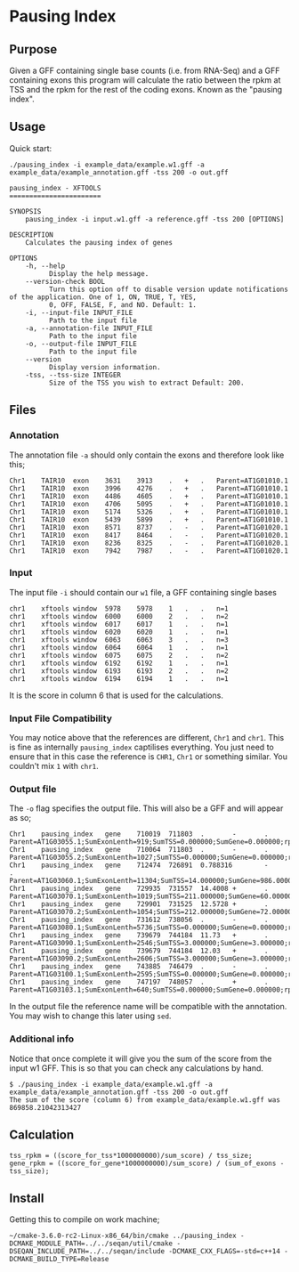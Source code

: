 # Pausing Index

## Purpose

Given a GFF containing single base counts (i.e. from RNA-Seq) and a GFF containing exons this program will calculate the ratio between the rpkm at TSS and the rpkm for the rest of the coding exons. Known as the "pausing index".

## Usage

Quick start:

```
./pausing_index -i example_data/example.w1.gff -a example_data/example_annotation.gff -tss 200 -o out.gff
```



```
pausing_index - XFTOOLS
=======================

SYNOPSIS
    pausing_index -i input.w1.gff -a reference.gff -tss 200 [OPTIONS]

DESCRIPTION
    Calculates the pausing index of genes

OPTIONS
    -h, --help
          Display the help message.
    --version-check BOOL
          Turn this option off to disable version update notifications of the application. One of 1, ON, TRUE, T, YES,
          0, OFF, FALSE, F, and NO. Default: 1.
    -i, --input-file INPUT_FILE
          Path to the input file
    -a, --annotation-file INPUT_FILE
          Path to the input file
    -o, --output-file INPUT_FILE
          Path to the input file
    --version
          Display version information.
    -tss, --tss-size INTEGER
          Size of the TSS you wish to extract Default: 200.
```

## Files

### Annotation

The annotation file `-a` should only contain the exons and therefore look like this;

```
Chr1	TAIR10	exon	3631	3913	.	+	.	Parent=AT1G01010.1
Chr1	TAIR10	exon	3996	4276	.	+	.	Parent=AT1G01010.1
Chr1	TAIR10	exon	4486	4605	.	+	.	Parent=AT1G01010.1
Chr1	TAIR10	exon	4706	5095	.	+	.	Parent=AT1G01010.1
Chr1	TAIR10	exon	5174	5326	.	+	.	Parent=AT1G01010.1
Chr1	TAIR10	exon	5439	5899	.	+	.	Parent=AT1G01010.1
Chr1	TAIR10	exon	8571	8737	.	-	.	Parent=AT1G01020.1
Chr1	TAIR10	exon	8417	8464	.	-	.	Parent=AT1G01020.1
Chr1	TAIR10	exon	8236	8325	.	-	.	Parent=AT1G01020.1
Chr1	TAIR10	exon	7942	7987	.	-	.	Parent=AT1G01020.1
```

### Input

The input file `-i` should contain our `w1` file, a GFF containing single bases

```
chr1	xftools	window	5978	5978	1	.	.	n=1
chr1	xftools	window	6000	6000	2	.	.	n=2
chr1	xftools	window	6017	6017	1	.	.	n=1
chr1	xftools	window	6020	6020	1	.	.	n=1
chr1	xftools	window	6063	6063	3	.	.	n=3
chr1	xftools	window	6064	6064	1	.	.	n=1
chr1	xftools	window	6075	6075	2	.	.	n=2
chr1	xftools	window	6192	6192	1	.	.	n=1
chr1	xftools	window	6193	6193	2	.	.	n=2
chr1	xftools	window	6194	6194	1	.	.	n=1
```

It is the score in column 6 that is used for the calculations.

### Input File Compatibility

You may notice above that the references are different, `Chr1` and `chr1`. This is fine as internally `pausing_index` captilises everything. You just need to ensure that in this case the reference is `CHR1`, `Chr1` or something similar. You couldn't mix `1` with `chr1`. 

### Output file

The `-o` flag specifies the output file. This will also be a GFF and will appear as so;

```
Chr1    pausing_index   gene    710019  711803  .       -       .       Parent=AT1G03055.1;SumExonLenth=919;SumTSS=0.000000;SumGene=0.000000;rpkmTSS=0.000000;rpkmGene=0.000000
Chr1    pausing_index   gene    710064  711803  .       -       .       Parent=AT1G03055.2;SumExonLenth=1027;SumTSS=0.000000;SumGene=0.000000;rpkmTSS=0.000000;rpkmGene=0.000000
Chr1    pausing_index   gene    712474  726891  0.788316        -       .       Parent=AT1G03060.1;SumExonLenth=11304;SumTSS=14.000000;SumGene=986.000000;rpkmTSS=5.263243;rpkmGene=6.676561
Chr1    pausing_index   gene    729935  731557  14.4008 +       .       Parent=AT1G03070.1;SumExonLenth=1019;SumTSS=211.000000;SumGene=60.000000;rpkmTSS=79.324591;rpkmGene=5.508365
Chr1    pausing_index   gene    729901  731525  12.5728 +       .       Parent=AT1G03070.2;SumExonLenth=1054;SumTSS=212.000000;SumGene=72.000000;rpkmTSS=79.700537;rpkmGene=6.339135
Chr1    pausing_index   gene    731612  738056  .       -       .       Parent=AT1G03080.1;SumExonLenth=5736;SumTSS=0.000000;SumGene=0.000000;rpkmTSS=0.000000;rpkmGene=0.000000
Chr1    pausing_index   gene    739679  744184  11.73   +       .       Parent=AT1G03090.1;SumExonLenth=2546;SumTSS=3.000000;SumGene=3.000000;rpkmTSS=1.127838;rpkmGene=0.096150
Chr1    pausing_index   gene    739679  744184  12.03   +       .       Parent=AT1G03090.2;SumExonLenth=2606;SumTSS=3.000000;SumGene=3.000000;rpkmTSS=1.127838;rpkmGene=0.093752
Chr1    pausing_index   gene    743885  746479  .       -       .       Parent=AT1G03100.1;SumExonLenth=2595;SumTSS=0.000000;SumGene=0.000000;rpkmTSS=0.000000;rpkmGene=0.000000
Chr1    pausing_index   gene    747197  748057  .       +       .       Parent=AT1G03103.1;SumExonLenth=640;SumTSS=0.000000;SumGene=0.000000;rpkmTSS=0.000000;rpkmGene=0.000000

```

In the output file the reference name will be compatible with the annotation. You may wish to change this later using `sed`.

### Additional info

Notice that once complete it will give you the sum of the score from the input w1 GFF. This is so that you can check any calculations by hand.

```
$ ./pausing_index -i example_data/example.w1.gff -a example_data/example_annotation.gff -tss 200 -o out.gff
The sum of the score (column 6) from example_data/example.w1.gff was 869858.21042313427
```

## Calculation

```
tss_rpkm = ((score_for_tss*1000000000)/sum_score) / tss_size;
gene_rpkm = ((score_for_gene*1000000000)/sum_score) / (sum_of_exons - tss_size);
```

## Install

Getting this to compile on work machine;

```
~/cmake-3.6.0-rc2-Linux-x86_64/bin/cmake ../pausing_index -DCMAKE_MODULE_PATH=../../seqan/util/cmake -DSEQAN_INCLUDE_PATH=../../seqan/include -DCMAKE_CXX_FLAGS=-std=c++14 -DCMAKE_BUILD_TYPE=Release
```

